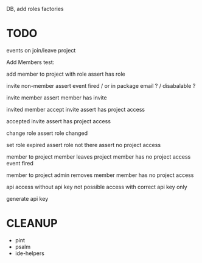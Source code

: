
DB, add roles
factories


# TODO
events on join/leave project


Add Members test:

add member to project with role
assert has role


invite non-member
assert event fired / or in package email ? / disabalable ?

invite member
assert member has invite

invited member
accept invite
assert has project access

accepted invite
assert has project access






change role
assert role changed

set role expired
assert role not there
assert no project access

member to project
member leaves project
member has no project access
event fired

member to project
admin removes member
member has no project access

api
access without api key not possible
access with correct api key only

generate api key



# CLEANUP
- pint
- psalm
- ide-helpers




